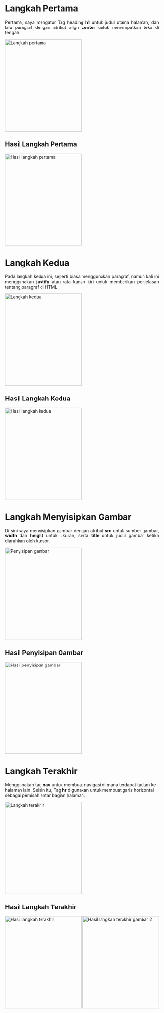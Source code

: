<title>Penjelasan Langkah-Langkah Tugas</title>

<h1>Langkah Pertama</h1>
<p align="justify">
    Pertama, saya mengatur Tag heading <b>h1</b> untuk judul utama halaman, 
    dan lalu paragraf dengan atribut align <b>center</b> untuk menempatkan teks di tengah.
</p>
<img src="https://github.com/user-attachments/assets/c209f258-a923-4ec4-9921-cbbb23f6fda5" width="250" height="300" alt="Langkah pertama">

<h2>Hasil Langkah Pertama</h2>
<img src="https://github.com/user-attachments/assets/05c35397-3159-4b22-977e-457e48ea086d" width="250" height="300" title="312310184" alt="Hasil langkah pertama">


<h1>Langkah Kedua</h1>
<p align="justify">
    Pada langkah kedua ini, seperti biasa menggunakan paragraf, 
    namun kali ini menggunakan <b>justify</b> atau rata kanan kiri 
    untuk memberikan penjelasan tentang paragraf di HTML.
</p>
<img src="https://github.com/user-attachments/assets/64e125c8-bdeb-412b-97d0-981bffd4c86a" width="250" height="300" alt="Langkah kedua">

<h2>Hasil Langkah Kedua</h2>
<img src="https://github.com/user-attachments/assets/ebfd57a9-e497-4a16-8541-f210733cc761" width="250" height="300" title="312310184" alt="Hasil langkah kedua">

<h1>Langkah Menyisipkan Gambar</h1>
<p align="justify">
    Di sini saya menyisipkan gambar dengan atribut <b>src</b> untuk sumber gambar, 
    <b>width</b> dan <b>height</b> untuk ukuran, serta <b>title</b> untuk judul gambar ketika diarahkan oleh kursor.
</p>
<img src="https://github.com/user-attachments/assets/faa2af69-7c94-4e8e-bfb0-cf1f6a623fb3" width="250" height="300" alt="Penyisipan gambar">

<h2>Hasil Penyisipan Gambar</h2>
<img src="https://github.com/user-attachments/assets/2a7b2f2d-8ca8-4dbe-b0d2-c0e9e757a9fc" width="250" height="300" title="312310184" alt="Hasil penyisipan gambar">


<h1>Langkah Terakhir</h1>
<p>
    Menggunakan tag <b>nav</b> untuk membuat navigasi di mana terdapat tautan ke halaman lain. 
    Selain itu, Tag <b>hr</b> digunakan untuk membuat garis horizontal sebagai pemisah antar bagian halaman.
</p>
<img src="https://github.com/user-attachments/assets/f37f6ca3-ece1-4919-9b58-0b4b53765209" width="250" height="300" alt="Langkah terakhir">

<h2>Hasil Langkah Terakhir</h2>
<img src="https://github.com/user-attachments/assets/584ecb1a-ddd6-491e-81b1-14f8400ddcc9" width="250" height="300" title="312310184" alt="Hasil langkah terakhir">
<img src="https://github.com/user-attachments/assets/36cb8398-eb97-43a2-9ea6-51b2d6577c73" width="250" height="300" title="312310185" alt="Hasil langkah terakhir gambar 2">
